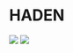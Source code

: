 # HADEN

<img src="https://capsule-render.vercel.app/api?type=waving&color=BDBDC8&height=height=130&section=header&text=LEE HO YEOL&fontSize=20" />

<img src="https://capsule-render.vercel.app/api?type=waving&color=BDBDC8&height=height=130&section=footer&text=LEE HO YEOL&fontSize=20" />
